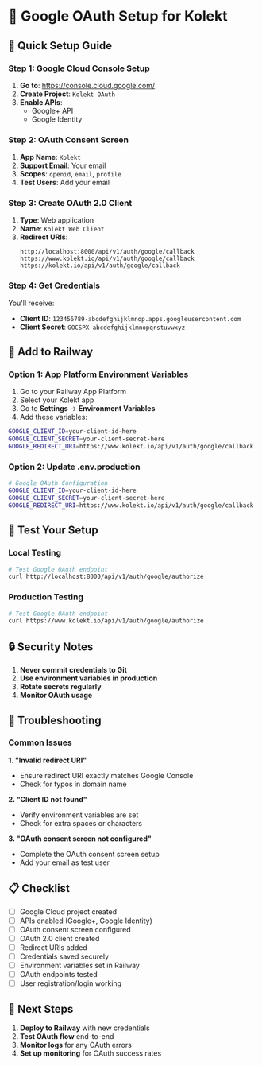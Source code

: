 # 🔐 Google OAuth Setup for Kolekt

## 🎯 **Quick Setup Guide**

### **Step 1: Google Cloud Console Setup**

1. **Go to**: https://console.cloud.google.com/
2. **Create Project**: `Kolekt OAuth`
3. **Enable APIs**:
   - Google+ API
   - Google Identity

### **Step 2: OAuth Consent Screen**

1. **App Name**: `Kolekt`
2. **Support Email**: Your email
3. **Scopes**: `openid`, `email`, `profile`
4. **Test Users**: Add your email

### **Step 3: Create OAuth 2.0 Client**

1. **Type**: Web application
2. **Name**: `Kolekt Web Client`
3. **Redirect URIs**:
   ```
   http://localhost:8000/api/v1/auth/google/callback
   https://www.kolekt.io/api/v1/auth/google/callback
   https://kolekt.io/api/v1/auth/google/callback
   ```

### **Step 4: Get Credentials**

You'll receive:
- **Client ID**: `123456789-abcdefghijklmnop.apps.googleusercontent.com`
- **Client Secret**: `GOCSPX-abcdefghijklmnopqrstuvwxyz`

## 🔧 **Add to Railway**

### **Option 1: App Platform Environment Variables**

1. Go to your Railway App Platform
2. Select your Kolekt app
3. Go to **Settings** → **Environment Variables**
4. Add these variables:

```bash
GOOGLE_CLIENT_ID=your-client-id-here
GOOGLE_CLIENT_SECRET=your-client-secret-here
GOOGLE_REDIRECT_URI=https://www.kolekt.io/api/v1/auth/google/callback
```

### **Option 2: Update .env.production**

```bash
# Google OAuth Configuration
GOOGLE_CLIENT_ID=your-client-id-here
GOOGLE_CLIENT_SECRET=your-client-secret-here
GOOGLE_REDIRECT_URI=https://www.kolekt.io/api/v1/auth/google/callback
```

## 🧪 **Test Your Setup**

### **Local Testing**
```bash
# Test Google OAuth endpoint
curl http://localhost:8000/api/v1/auth/google/authorize
```

### **Production Testing**
```bash
# Test Google OAuth endpoint
curl https://www.kolekt.io/api/v1/auth/google/authorize
```

## 🔒 **Security Notes**

1. **Never commit credentials to Git**
2. **Use environment variables in production**
3. **Rotate secrets regularly**
4. **Monitor OAuth usage**

## 🚨 **Troubleshooting**

### **Common Issues**

**1. "Invalid redirect URI"**
- Ensure redirect URI exactly matches Google Console
- Check for typos in domain name

**2. "Client ID not found"**
- Verify environment variables are set
- Check for extra spaces or characters

**3. "OAuth consent screen not configured"**
- Complete the OAuth consent screen setup
- Add your email as test user

## 📋 **Checklist**

- [ ] Google Cloud project created
- [ ] APIs enabled (Google+, Google Identity)
- [ ] OAuth consent screen configured
- [ ] OAuth 2.0 client created
- [ ] Redirect URIs added
- [ ] Credentials saved securely
- [ ] Environment variables set in Railway
- [ ] OAuth endpoints tested
- [ ] User registration/login working

## 🎯 **Next Steps**

1. **Deploy to Railway** with new credentials
2. **Test OAuth flow** end-to-end
3. **Monitor logs** for any OAuth errors
4. **Set up monitoring** for OAuth success rates
